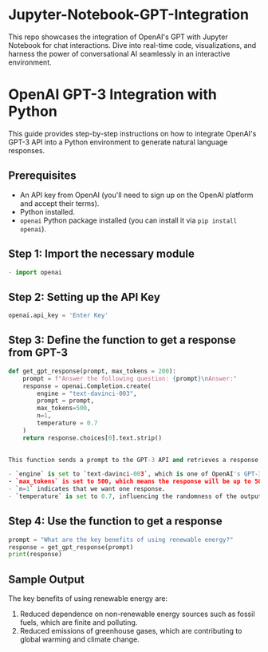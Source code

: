 # Jupyter-Notebook-GPT-Integration

This repo showcases the integration of OpenAI's GPT with Jupyter Notebook for chat interactions. Dive into real-time code, visualizations, and harness the power of conversational AI seamlessly in an interactive environment.


# OpenAI GPT-3 Integration with Python


This guide provides step-by-step instructions on how to integrate OpenAI's GPT-3 API into a Python environment to generate natural language responses.

## Prerequisites

- An API key from OpenAI (you'll need to sign up on the OpenAI platform and accept their terms).
- Python installed.
- `openai` Python package installed (you can install it via `pip install openai`).

## Step 1: Import the necessary module

```python
- import openai
```

## Step 2: Setting up the API Key

```python
openai.api_key = 'Enter Key'
```

## Step 3: Define the function to get a response from GPT-3

```python
def get_gpt_response(prompt, max_tokens = 200):
    prompt = f"Answer the following question: {prompt}\nAnswer:"
    response = openai.Completion.create(
        engine = "text-davinci-003",
        prompt = prompt,
        max_tokens=500,
        n=1,
        temperature = 0.7
    )
    return response.choices[0].text.strip()

  
This function sends a prompt to the GPT-3 API and retrieves a response.

- `engine` is set to `text-davinci-003`, which is one of OpenAI's GPT-3 engines.
- `max_tokens` is set to 500, which means the response will be up to 500 tokens long.
- `n=1` indicates that we want one response.
- `temperature` is set to 0.7, influencing the randomness of the output.

   ```

## Step 4: Use the function to get a response </h>

```python
prompt = "What are the key benefits of using renewable energy?"
response = get_gpt_response(prompt)
print(response)
```

## Sample Output

The key benefits of using renewable energy are:

1. Reduced dependence on non-renewable energy sources such as fossil fuels, which are finite and polluting.
2. Reduced emissions of greenhouse gases, which are contributing to global warming and climate change.
